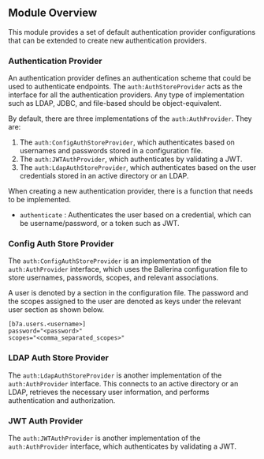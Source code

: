 ## Module Overview

This module provides a set of default authentication provider configurations that can be extended to create new authentication providers. 

### Authentication Provider

An authentication provider defines an authentication scheme that could be used to authenticate endpoints. The `auth:AuthStoreProvider` acts as the interface for all the authentication providers. Any type of implementation such as LDAP, JDBC, and file-based should be object-equivalent.

By default, there are three implementations of the `auth:AuthProvider`. They are:
1. The `auth:ConfigAuthStoreProvider`, which authenticates based on usernames and passwords stored in a configuration file.
2. The `auth:JWTAuthProvider`, which authenticates by validating a JWT.
3. The `auth:LdapAuthStoreProvider`, which authenticates based on the user credentials stored in an active directory or an LDAP.

When creating a new authentication provider, there is a function that needs to be implemented. 
- `authenticate` : Authenticates the user based on a credential, which can be username/password, or a token such as JWT.

### Config Auth Store Provider

The `auth:ConfigAuthStoreProvider` is an implementation of the `auth:AuthProvider` interface, which uses the Ballerina configuration file
 to store usernames, passwords, scopes, and relevant associations.

A user is denoted by a section in the configuration file. The password and the scopes assigned to the user are denoted
 as keys under the relevant user section as shown below. 

 ```
 [b7a.users.<username>]
 password="<password>"
 scopes="<comma_separated_scopes>"
 ```

### LDAP Auth Store Provider

The `auth:LdapAuthStoreProvider` is another implementation of the `auth:AuthProvider` interface. This connects to an active directory or an LDAP, retrieves the necessary user information, and performs authentication and authorization.

### JWT Auth Provider

The `auth:JWTAuthProvider` is another implementation of the `auth:AuthProvider` interface, which authenticates by validating a JWT.

